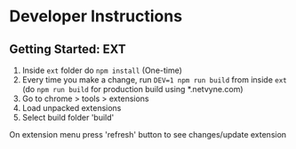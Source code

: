 # Developer Instructions

## Getting Started: EXT
1. Inside `ext` folder do `npm install` (One-time)
2. Every time you make a change, run `DEV=1 npm run build` from inside `ext` (do `npm run build` for production build using \*.netvyne.com)
3. Go to chrome > tools > extensions
4. Load unpacked extensions
5. Select build folder 'build'

On extension menu press 'refresh' button to see changes/update extension
